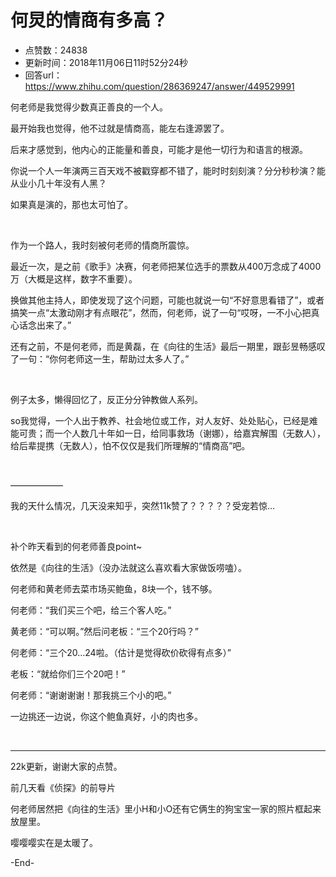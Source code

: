 # 何炅的情商有多高？
- 点赞数：24838
- 更新时间：2018年11月06日11时52分24秒
- 回答url：https://www.zhihu.com/question/286369247/answer/449529991
<body>
 <p data-pid="jLitiIxl">何老师是我觉得少数真正善良的一个人。</p>
 <p data-pid="7kuQEUOF">最开始我也觉得，他不过就是情商高，能左右逢源罢了。</p>
 <p data-pid="-fhmPtYS">后来才感觉到，他内心的正能量和善良，可能才是他一切行为和语言的根源。</p>
 <p data-pid="t2qGrQ-Q">你说一个人一年演两三百天戏不被戳穿都不错了，能时时刻刻演？分分秒秒演？能从业小几十年没有人黑？</p>
 <p data-pid="3uL4zoG4">如果真是演的，那也太可怕了。</p>
 <p class="ztext-empty-paragraph"><br></p>
 <p data-pid="ndOBYLeK">作为一个路人，我时刻被何老师的情商所震惊。</p>
 <p data-pid="UV2Ju3yh">最近一次，是之前《歌手》决赛，何老师把某位选手的票数从400万念成了4000万（大概是这样，数字不重要）。</p>
 <p data-pid="TLEwhC2U">换做其他主持人，即使发现了这个问题，可能也就说一句“不好意思看错了”，或者搞笑一点“太激动刚才有点眼花”，然而，何老师，说了一句“哎呀，一不小心把真心话念出来了。”</p>
 <p data-pid="zFkrOOK1">还有之前，不是何老师，而是黄磊，在《向往的生活》最后一期里，跟彭昱畅感叹了一句：“你何老师这一生，帮助过太多人了。”</p>
 <p class="ztext-empty-paragraph"><br></p>
 <p data-pid="Ai9as58K">例子太多，懒得回忆了，反正分分钟教做人系列。</p>
 <p data-pid="0V384RxK">so我觉得，一个人出于教养、社会地位或工作，对人友好、处处贴心，已经是难能可贵；而一个人数几十年如一日，给同事救场（谢娜），给嘉宾解围（无数人），给后辈提携（无数人），怕不仅仅是我们所理解的“情商高”吧。</p>
 <p class="ztext-empty-paragraph"><br></p>
 <p data-pid="MEOBt2kJ">––––––––––––</p>
 <p data-pid="C3bTfbzs">我的天什么情况，几天没来知乎，突然11k赞了？？？？？受宠若惊…</p>
 <p class="ztext-empty-paragraph"><br></p>
 <p data-pid="0MDyslae">补个昨天看到的何老师善良point~</p>
 <p data-pid="Fa0B-cE5">依然是《向往的生活》（没办法就这么喜欢看大家做饭唠嗑）。</p>
 <p data-pid="8w6AB8cS">何老师和黄老师去菜市场买鲍鱼，8块一个，钱不够。</p>
 <p data-pid="E8Q25Ne7">何老师：“我们买三个吧，给三个客人吃。”</p>
 <p data-pid="UI6HzsIb">黄老师：“可以啊。”然后问老板：“三个20行吗？”</p>
 <p data-pid="Ky86HYsk">何老师：“三个20…24啦。（估计是觉得砍价砍得有点多）”</p>
 <p data-pid="uyP7bXic">老板：“就给你们三个20吧！”</p>
 <p data-pid="n5NwUd4R">何老师：“谢谢谢谢！那我挑三个小的吧。”</p>
 <p data-pid="95u7tVA-">一边挑还一边说，你这个鲍鱼真好，小的肉也多。</p>
 <p class="ztext-empty-paragraph"><br></p>
 <hr>
 <p data-pid="r1zW3_6m">22k更新，谢谢大家的点赞。</p>
 <p data-pid="bZ5MumKB">前几天看《侦探》的前导片</p>
 <p data-pid="mvvNda7Q">何老师居然把《向往的生活》里小H和小O还有它俩生的狗宝宝一家的照片框起来放屋里。</p>
 <p data-pid="F0pdxVYY">嘤嘤嘤实在是太暖了。</p>
 <p data-pid="9XKUZ-Of">-End-</p>
</body>